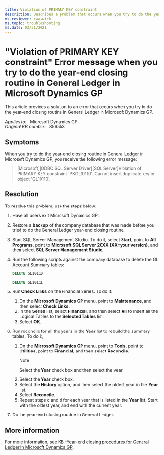 ```yaml
---
title: Violation of PRIMARY KEY constraint
description: Describes a problem that occurs when you try to do the year-end closing routine in General Ledger. Resolutions are provided.
ms.reviewer: cwaswick
ms.topic: troubleshooting
ms.date: 03/31/2021
---
```

# "Violation of PRIMARY KEY constraint" Error message when you try to do the year-end closing routine in General Ledger in Microsoft Dynamics GP

This article provides a solution to an error that occurs when you try to do the year-end closing routine in General Ledger in Microsoft Dynamics GP.

_Applies to:_ &nbsp; Microsoft Dynamics GP  
_Original KB number:_ &nbsp; 856553

## Symptoms

When you try to do the year-end closing routine in General Ledger in Microsoft Dynamics GP, you receive the following error message:
> [Microsoft][ODBC SQL Server Driver][SQL Server]Violation of PRIMARY KEY constraint 'PKGL10110'. Cannot insert duplicate key in object 'GL10110'.

## Resolution

To resolve this problem, use the steps below:

1. Have all users exit Microsoft Dynamics GP.
2. Restore a **backup** of the company database that was made before you tried to do the General Ledger year-end closing routine.
3. Start SQL Server Management Studio. To do it, select **Start**, point to **All Programs**, point to **Microsoft SQL Server 20XX (XX=your version)**, and then select **SQL Server Management Studio**.
4. Run the following scripts against the company database to delete the GL Account Summary tables:

    ```sql
    DELETE GL10110
    
    DELETE GL10111
    ```

5. Run **Check Links** on the Financial Series. To do it:
    1. On the **Microsoft Dynamics GP** menu, point to **Maintenance**, and then select **Check Links**.
    2. In the **Series** list, select **Financial**, and then select **All** to insert all the Logical Tables to the **Selected Tables** list.
    3. Select **OK**.
6. Run reconcile for all the years in the **Year** list to rebuild the summary tables. To do it,

    1. On the **Microsoft Dynamics GP** menu, point to **Tools**, point to **Utilities**, point to **Financial**, and then select **Reconcile**.
        > [!NOTE]
        > Select the **Year** check box and then select the year.
    2. Select the **Year** check box.
    3. Select the **History** option, and then select the oldest year in the **Year** list.
    4. Select **Reconcile**.
    5. Repeat steps c and d for each year that is listed in the **Year** list. Start with the oldest year, and end with the current year.
7. Do the year-end closing routine in General Ledger.

## More information

For more information, see [KB -Year-end closing procedures for General Ledger in Microsoft Dynamics GP](https://support.microsoft.com/help/888003).
